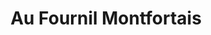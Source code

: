---
title: "Au Fournil Montfortais"
url: /montfort-sur-meu/au-fournil-montfortais/
shop: Bäckerei
---